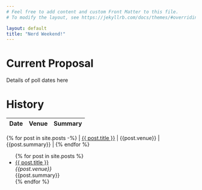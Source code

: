 ```yaml
---
# Feel free to add content and custom Front Matter to this file.
# To modify the layout, see https://jekyllrb.com/docs/themes/#overriding-theme-defaults

layout: default
title: "Nerd Weekend!"
---
```

# Current Proposal

Details of poll dates here

# History

<!--
  Creating markdown table inside Jekyll loop:
  https://stackoverflow.com/a/35643035/5329728

  Embedding list inside table:
  https://stackoverflow.com/a/57904161/5329728
-->

| Date | Venue | Summary |
|---|---|---|
{% for post in site.posts -%}
| [{{ post.title }}]({{post.url}}) | {{post.venue}} | {{post.summary}} |
{% endfor %}

<ul>
  {% for post in site.posts %}
    <li>
      <a href="{{ post.url }}">{{ post.title }}</a><br>
      <em>{{post.venue}}</em><br>
      {{post.summary}}
    </li>
  {% endfor %}
</ul>